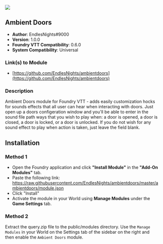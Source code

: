 ![](https://img.shields.io/badge/Foundry-v0.6.0-informational)
## Ambient Doors

* **Author**: EndlesNights#9000
* **Version**: 1.0.0
* **Foundry VTT Compatibility**: 0.6.0
* **System Compatibility**: Universal

### Link(s) to Module
* [https://github.com/EndlesNights/ambientdoors](https://github.com/EndlesNights/ambientdoors)

### Description
Ambient Doors module for Foundry VTT - adds easily customization hocks for sounds effects that all user can hear when interacting with doors. Just open up a doors configeration window and you'll be able to enter in the sound file path ways that you wish to play when: a door is opened, a door is closed, a door is locked, or a door is unlocked. If you do not wish for any sound effect to play when action is taken, just leave the field blank.

## Installation
### Method 1
* Open the Foundry application and click **"Install Module"** in the **"Add-On Modules"** tab.
* Paste the following link: https://raw.githubusercontent.com/EndlesNights/ambientdoors/master/ambientdoors/module.json
* Click "Install"
* Activate the module in your World using **Manage Modules** under the **Game Settings** tab.

### Method 2
Extract the query.zip file to the public/modules directory. Use the `Manage Modules` in your World on the Settings tab of the sidebar on the right and then enable the `Ambient Doors` module.
